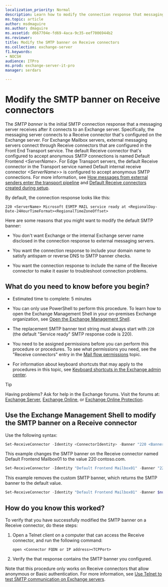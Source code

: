 ```yaml
---
localization_priority: Normal
description: Learn how to modify the connection response that messaging servers receive after connecting to an Exchange server 2016 or 2019.
ms.topic: article
author: msdmaguire
ms.author: dmaguire
ms.assetid: d667704e-fd69-4aca-9c35-eef7006944b2
ms.reviewer: 
title: Modify the SMTP banner on Receive connectors
ms.collection: exchange-server
f1.keywords:
- NOCSH
audience: ITPro
ms.prod: exchange-server-it-pro
manager: serdars

---
```


# Modify the SMTP banner on Receive connectors

The *SMTP banner* is the initial SMTP connection response that a messaging server receives after it connects to an Exchange server. Specifically, the messaging server connects to a Receive connector that's configured on the Exchange server. For Exchange Mailbox servers, external messaging servers connect through Receive connectors that are configured in the Front End Transport service. The default Receive connector that's configured to accept anonymous SMTP connections is named Default Frontend _\<ServerName\>_. For Edge Transport servers, the default Receive connector in the Transport service named Default internal receive connector _\<ServerName\>_\> is configured to accept anonymous SMTP connections. For more information, see [How messages from external senders enter the transport pipeline](../mail-flow.md#how-messages-from-external-senders-enter-the-transport-pipeline) and [Default Receive connectors created during setup](receive-connectors.md#default-receive-connectors-created-during-setup).

By default, the connection response looks like this:

 `220 <ServerName> Microsoft ESMTP MAIL service ready at <RegionalDay-Date-24HourTimeFormat><RegionalTimeZoneOffset>`

Here are some reasons that you might want to modify the default SMTP banner:

- You don't want Exchange or the internal Exchange server name disclosed in the connection response to external messaging servers.

- You want the connection response to include your domain name to satisfy antispam or reverse DNS to SMTP banner checks.

- You want the connection response to include the name of the Receive connector to make it easier to troubleshoot connection problems.

## What do you need to know before you begin?

- Estimated time to complete: 5 minutes

- You can only use PowerShell to perform this procedure. To learn how to open the Exchange Management Shell in your on-premises Exchange organization, see [Open the Exchange Management Shell](https://docs.microsoft.com/powershell/exchange/open-the-exchange-management-shell).

- The replacement SMTP banner text string must always start with `220` (the default "Service ready" SMTP response code is 220).

- You need to be assigned permissions before you can perform this procedure or procedures. To see what permissions you need, see the "Receive connectors" entry in the [Mail flow permissions](../../permissions/feature-permissions/mail-flow-permissions.md) topic.

- For information about keyboard shortcuts that may apply to the procedures in this topic, see [Keyboard shortcuts in the Exchange admin center](../../about-documentation/exchange-admin-center-keyboard-shortcuts.md).

> [!TIP]
> Having problems? Ask for help in the Exchange forums. Visit the forums at: [Exchange Server](https://social.technet.microsoft.com/forums/office/home?category=exchangeserver), [Exchange Online](https://social.technet.microsoft.com/forums/msonline/home?forum=onlineservicesexchange), or [Exchange Online Protection](https://social.technet.microsoft.com/forums/forefront/home?forum=FOPE).

## Use the Exchange Management Shell to modify the SMTP banner on a Receive connector

Use the following syntax:

```PowerShell
Set-ReceiveConnector -Identity <ConnectorIdentity> -Banner "220 <Banner Text>"
```

This example changes the SMTP banner on the Receive connector named Default Frontend Mailbox01 to the value 220 contoso.com.

```PowerShell
Set-ReceiveConnector -Identity "Default Frontend Mailbox01" -Banner "220 consoso.com"
```

This example removes the custom SMTP banner, which returns the SMTP banner to the default value.

```PowerShell
Set-ReceiveConnector -Identity "Default Frontend Mailbox01" -Banner $null
```

## How do you know this worked?

To verify that you have successfully modified the SMTP banner on a Receive connector, do these steps:

1. Open a Telnet client on a computer that can access the Receive connector, and run the following command:

   ```
   open <Connector FQDN or IP address><TCPPort>
   ```

2. Verify the that response contains the SMTP banner you configured.

Note that this procedure only works on Receive connectors that allow anonymous or Basic authentication. For more information, see [Use Telnet to test SMTP communication on Exchange servers](../../mail-flow/test-smtp-with-telnet.md).
